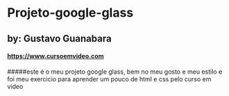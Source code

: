 # Projeto-google-glass
## by: Gustavo Guanabara
#### https://www.cursoemvideo.com

#####este é o meu projeto google glass, bem no meu gosto e meu estilo e foi meu exercicio para aprender um pouco de html e css pelo curso em video
